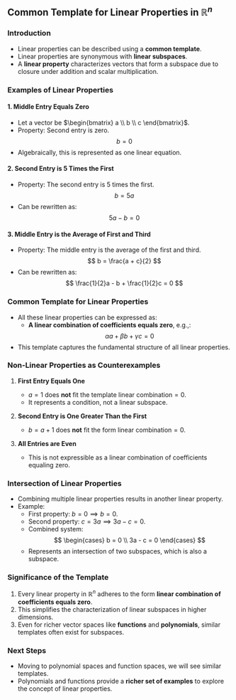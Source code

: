 ## Common Template for Linear Properties in $\mathbb{R}^n$

### Introduction
- Linear properties can be described using a **common template**.
- Linear properties are synonymous with **linear subspaces**.
- A **linear property** characterizes vectors that form a subspace due to closure under addition and scalar multiplication.

### Examples of Linear Properties
#### 1. Middle Entry Equals Zero
- Let a vector be $\begin{bmatrix} a \\ b \\ c \end{bmatrix}$.
- Property: Second entry is zero.
  $$
  b = 0
  $$
- Algebraically, this is represented as one linear equation.

#### 2. Second Entry is 5 Times the First
- Property: The second entry is 5 times the first.
  $$
  b = 5a
  $$
- Can be rewritten as:
  $$
  5a - b = 0
  $$

#### 3. Middle Entry is the Average of First and Third
- Property: The middle entry is the average of the first and third.
  $$
  b = \frac{a + c}{2}
  $$
- Can be rewritten as:
  $$
  \frac{1}{2}a - b + \frac{1}{2}c = 0
  $$

### Common Template for Linear Properties
- All these linear properties can be expressed as:
  - **A linear combination of coefficients equals zero**, e.g.,:
    $$
    \alpha a + \beta b + \gamma c = 0
    $$
- This template captures the fundamental structure of all linear properties.

### Non-Linear Properties as Counterexamples
1. **First Entry Equals One**
   - $a = 1$ does **not** fit the template $\text{linear combination} = 0$.
   - It represents a condition, not a linear subspace.

2. **Second Entry is One Greater Than the First**
   - $b = a + 1$ does **not** fit the form $\text{linear combination} = 0$.

3. **All Entries are Even**
   - This is not expressible as a linear combination of coefficients equaling zero.

### Intersection of Linear Properties
- Combining multiple linear properties results in another linear property.
- Example:
  - First property: $b = 0 \implies b = 0$.
  - Second property: $c = 3a \implies 3a - c = 0$.
  - Combined system:
    $$
    \begin{cases} 
    b = 0 \\
    3a - c = 0
    \end{cases}
    $$
  - Represents an intersection of two subspaces, which is also a subspace.

### Significance of the Template
1. Every linear property in $\mathbb{R}^n$ adheres to the form **linear combination of coefficients equals zero**.
2. This simplifies the characterization of linear subspaces in higher dimensions.
3. Even for richer vector spaces like **functions** and **polynomials**, similar templates often exist for subspaces.

### Next Steps
- Moving to polynomial spaces and function spaces, we will see similar templates.
- Polynomials and functions provide a **richer set of examples** to explore the concept of linear properties.